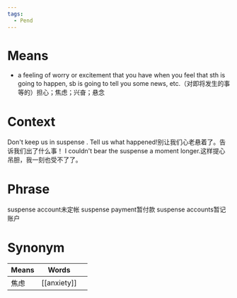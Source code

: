 ```yaml
---
tags:
  - Pend
---
```

# Means
- a feeling of worry or excitement that you have when you feel that sth is going to happen, sb is going to tell you some news, etc.（对即将发生的事等的）担心；焦虑；兴奋；悬念
# Context
Don't keep us in suspense . Tell us what happened!别让我们心老悬着了。告诉我们出了什么事！
I couldn't bear the suspense a moment longer.这样提心吊胆，我一刻也受不了了。
# Phrase
suspense account未定帐
suspense payment暂付款
suspense accounts暂记账户
# Synonym
| Means | Words       |     |
| ----- | ----------- | --- |
| 焦虑    | [[anxiety]] |     |
